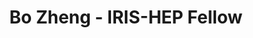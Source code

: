 ---
permalink: /fellows/BoZheng.html
layout: fellow
pagetype: fellow
active: false
title: Bo Zheng - IRIS-HEP Fellow
fellow-name: Bo Zheng
project_title: pyhf Hardware Acceleration Benchmarking with GPUs and TPUs
focus-area: as
dates:
  start: 2020-06-01
  end: 2020-08-31
photo: /assets/images/team/fellows-2020/Bo-Zheng.jpg
institution: Rice University
e-mail: bz30@rice.edu
mentors:
- matthewfeickert
- Lukas Heinrich (CERN, pyhf dev team)
- Giordon Stark (UCSC, pyhf dev team)
project_goal: >
  Write a hardware acceleration benchmarking suite for the GPU enabled backends (TensorFlow,
  PyTorch, and JAX) in Python (pyhf Issues 301, 348). Write comparison plot generation
  code in Python for the performance of the GPU enabled backends against each other
  and the CPU backends. Thoroughly document the performance benchmarking in the form
  of a case study. Evaluate the hardware acceleration test suite using Google TPUs.
  Profile the pyhf codebase to determine where the hardware acceleration is making
  the largest difference.
proposal: /assets/pdf/fellows-2020/Fellow-BoZheng-Proposal.pdf
presentations:
- title: pyhf Hardware Acceleration Benchmarking with CPUs and GPUs
  date: 2020-08-31
  url: https://indico.cern.ch/event/946427/contributions/3976985/attachments/2094041/3519207/IRIS-HEP_presentation.pdf
  meeting: IRIS-HEP Topical Meetings
  meetingurl: https://indico.cern.ch/event/946427/
  recordingurl: https://www.youtube.com/watch?v=yjlzO5oXb1w&t=0s
  focus-area: as
current_status: >
  <strong>July 2022</strong> - Software Engineer at Google
github-username: coolalexzb
linkedin-profile: https://www.linkedin.com/in/bo-zheng-1511a017b
challenge-area:
---
